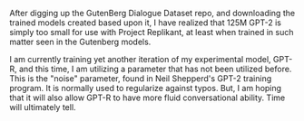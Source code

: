 After digging up the GutenBerg Dialogue Dataset repo, and downloading the trained models created based upon it, I have realized that 125M GPT-2 is simply too small
for use with Project Replikant, at least when trained in such matter seen in the Gutenberg models. 

I am currently training yet another iteration of my experimental model, GPT-R, and this time, I am utilizing a parameter that has not been utilized before. This is 
the "noise" parameter, found in Neil Shepperd's GPT-2 training program. It is normally used to regularize against typos. But, I am hoping that it will also allow 
GPT-R to have more fluid conversational ability. Time will ultimately tell. 
